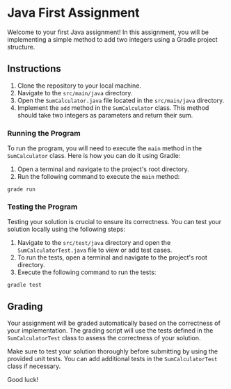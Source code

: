 # Java First Assignment

Welcome to your first Java assignment! In this assignment, you will be implementing a simple method to add two integers using a Gradle project structure.

## Instructions

1. Clone the repository to your local machine.
2. Navigate to the `src/main/java` directory.
3. Open the `SumCalculator.java` file located in the `src/main/java` directory.
4. Implement the `add` method in the `SumCalculator` class. This method should take two integers as parameters and return their sum.

### Running the Program

To run the program, you will need to execute the `main` method in the `SumCalculator` class. Here is how you can do it using Gradle:

1. Open a terminal and navigate to the project's root directory.
2. Run the following command to execute the `main` method:

```grade run```

### Testing the Program

Testing your solution is crucial to ensure its correctness. You can test your solution locally using the following steps:

1. Navigate to the `src/test/java` directory and open the `SumCalculatorTest.java` file to view or add test cases.
2. To run the tests, open a terminal and navigate to the project's root directory.
3. Execute the following command to run the tests:

```gradle test```

## Grading

Your assignment will be graded automatically based on the correctness of your implementation. The grading script will use the tests defined in the `SumCalculatorTest` class to assess the correctness of your solution.

Make sure to test your solution thoroughly before submitting by using the provided unit tests. You can add additional tests in the `SumCalculatorTest` class if necessary.

Good luck!
